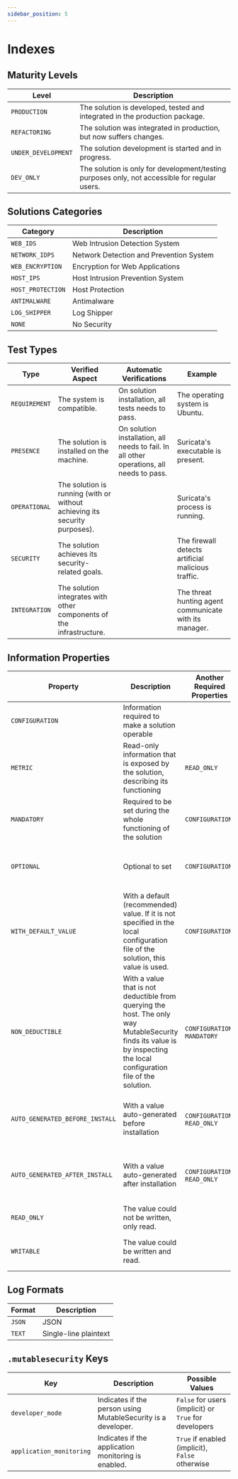 ```yaml
---
sidebar_position: 5
---
```


# Indexes

## Maturity Levels

| Level               | Description                                                                                   |
| ------------------- | --------------------------------------------------------------------------------------------- |
| `PRODUCTION`        | The solution is developed, tested and integrated in the production package.                   |
| `REFACTORING`       | The solution was integrated in production, but now suffers changes.                           |
| `UNDER_DEVELOPMENT` | The solution development is started and in progress.                                          |
| `DEV_ONLY`          | The solution is only for development/testing purposes only, not accessible for regular users. |

## Solutions Categories

| Category          | Description                             |
|-------------------|-----------------------------------------|
| `WEB_IDS`         | Web Intrusion Detection System          |
| `NETWORK_IDPS`    | Network Detection and Prevention System |
| `WEB_ENCRYPTION`  | Encryption for Web Applications         |
| `HOST_IPS`        | Host Intrusion Prevention System        |
| `HOST_PROTECTION` | Host Protection                         |
| `ANTIMALWARE`     | Antimalware                             |
| `LOG_SHIPPER`     | Log Shipper                             |
| `NONE`            | No Security                             |

## Test Types

| Type          | Verified Aspect                                                            | Automatic Verifications                                                                  | Example                                                |
| ------------- | -------------------------------------------------------------------------- | ---------------------------------------------------------------------------------------- | ------------------------------------------------------ |
| `REQUIREMENT` | The system is compatible.                                                  | On solution installation, all tests needs to pass.                                       | The operating system is Ubuntu.                        |
| `PRESENCE`    | The solution is installed on the machine.                                  | On solution installation, all needs to fail. In all other operations, all needs to pass. | Suricata's executable is present.                      |
| `OPERATIONAL` | The solution is running (with or without achieving its security purposes). |                                                                                          | Suricata's process is running.                         |
| `SECURITY`    | The solution achieves its security-related goals.                          |                                                                                          | The firewall detects artificial malicious traffic.     |
| `INTEGRATION` | The solution integrates with other components of the infrastructure.       |                                                                                          | The threat hunting agent communicate with its manager. |

## Information Properties

| Property                        | Description                                                                                                                                                             | Another Required Properties  | Example                                                       |
| ------------------------------- | ----------------------------------------------------------------------------------------------------------------------------------------------------------------------- | ---------------------------- | ------------------------------------------------------------- |
| `CONFIGURATION`                 | Information required to make a solution operable                                                                                                                        |                              | Quarantine folder for an antivirus                            |
| `METRIC`                        | Read-only information that is exposed by the solution, describing its functioning                                                                                       | `READ_ONLY`                  | Number of blocked malware by an antivirus                     |
| `MANDATORY`                     | Required to be set during the whole functioning of the solution                                                                                                         | `CONFIGURATION`              | Email where an XDR sends its critical alerts                  |
| `OPTIONAL`                      | Optional to set                                                                                                                                                         | `CONFIGURATION`              | Additional threat hunting sources for an IDS                  |
| `WITH_DEFAULT_VALUE`            | With a default (recommended) value. If it is not specified in the local configuration file of the solution, this value is used.                                         | `CONFIGURATION`              | Default 443 port for an HTTPS web server                      |
| `NON_DEDUCTIBLE`                | With a value that is not deductible from querying the host. The only way MutableSecurity finds its value is by inspecting the local configuration file of the solution. | `CONFIGURATION`, `MANDATORY` | Port on which a web server that needs to be protected listens |
| `AUTO_GENERATED_BEFORE_INSTALL` | With a value auto-generated before installation                                                                                                                         | `CONFIGURATION`, `READ_ONLY` | A random password, generated after installing Wazuh           |
| `AUTO_GENERATED_AFTER_INSTALL`  | With a value auto-generated after installation                                                                                                                          | `CONFIGURATION`, `READ_ONLY` | A random password, generated after installing Wazuh           |
| `READ_ONLY`                     | The value could not be written, only read.                                                                                                                              |                              | Any metric                                                    |
| `WRITABLE`                      | The value could be written and read.                                                                                                                                    |                              | A server on which an agent reports                            |

## Log Formats

| Format | Description           |
|--------|-----------------------|
| `JSON` | JSON                  |
| `TEXT` | Single-line plaintext |

## `.mutablesecurity` Keys

| Key                      | Description                                                   | Possible Values                                       |
|--------------------------|---------------------------------------------------------------|-------------------------------------------------------|
| `developer_mode`         | Indicates if the person using MutableSecurity is a developer. | `False` for users (implicit) or `True` for developers | 
| `application_monitoring` | Indicates if the application monitoring is enabled.           | `True` if enabled (implicit), `False` otherwise       |